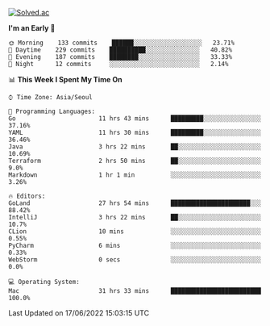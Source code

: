 [![Solved.ac](http://mazassumnida.wtf/api/v2/generate_badge?boj=kuckjwi)](https://solved.ac/kuckjwi)
<!--START_SECTION:waka-->
**I'm an Early 🐤** 

```text
🌞 Morning    133 commits    ██████░░░░░░░░░░░░░░░░░░░   23.71% 
🌆 Daytime    229 commits    ██████████░░░░░░░░░░░░░░░   40.82% 
🌃 Evening    187 commits    ████████░░░░░░░░░░░░░░░░░   33.33% 
🌙 Night      12 commits     ░░░░░░░░░░░░░░░░░░░░░░░░░   2.14%

```


📊 **This Week I Spent My Time On** 

```text
⌚︎ Time Zone: Asia/Seoul

💬 Programming Languages: 
Go                       11 hrs 43 mins      █████████░░░░░░░░░░░░░░░░   37.16% 
YAML                     11 hrs 30 mins      █████████░░░░░░░░░░░░░░░░   36.46% 
Java                     3 hrs 22 mins       ██░░░░░░░░░░░░░░░░░░░░░░░   10.69% 
Terraform                2 hrs 50 mins       ██░░░░░░░░░░░░░░░░░░░░░░░   9.0% 
Markdown                 1 hr 1 min          ░░░░░░░░░░░░░░░░░░░░░░░░░   3.26%

🔥 Editors: 
GoLand                   27 hrs 54 mins      ██████████████████████░░░   88.42% 
IntelliJ                 3 hrs 22 mins       ██░░░░░░░░░░░░░░░░░░░░░░░   10.7% 
CLion                    10 mins             ░░░░░░░░░░░░░░░░░░░░░░░░░   0.55% 
PyCharm                  6 mins              ░░░░░░░░░░░░░░░░░░░░░░░░░   0.33% 
WebStorm                 0 secs              ░░░░░░░░░░░░░░░░░░░░░░░░░   0.0%

💻 Operating System: 
Mac                      31 hrs 33 mins      █████████████████████████   100.0%

```


 Last Updated on 17/06/2022 15:03:15 UTC
<!--END_SECTION:waka-->
